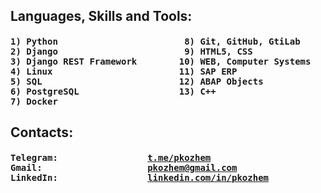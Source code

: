 <h2>Languages, Skills and Tools: </h2>
<h4><pre>
1) Python                        8) Git, GitHub, GtiLab
2) Django                        9) HTML5, CSS
3) Django REST Framework        10) WEB, Computer Systems
4) Linux                        11) SAP ERP
5) SQL                          12) ABAP Objects
6) PostgreSQL                   13) C++
7) Docker
</h4></pre>


<h2>Contacts: </h2>
<h4><pre>
Telegram:                 <a href="https://t.me/pkozhem">t.me/pkozhem</a>
Gmail:                    <a href="mailto:pkozhem@gmail.com">pkozhem@gmail.com</a>
LinkedIn:                 <a href="https://linkedin.com/in/pkozhem">linkedin.com/in/pkozhem</a>
</h4></pre>
